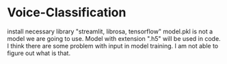 # Voice-Classification
install necessary library "streamlit, librosa, tensorflow"
model.pkl is not a model we are going to use. Model with extension ".h5" will be used in code.
I think there are some problem with input in model training. I am not able to figure out what is that.
